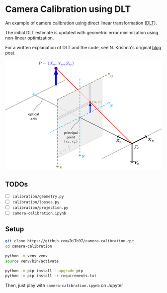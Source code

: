 # Camera Calibration using DLT

An example of camera calibration using direct linear transformation
([DLT](https://en.wikipedia.org/wiki/direct_linear_transformation)).

The initial DLT estimate is updated with geometric error minimization using non-linear optimization.

For a written explanation of DLT and the code, see N. Krishna's original [blog post](https://towardsdatascience.com/camera-calibration-with-example-in-python-5147e945cdeb).

![pinhole camera model](images/pinhole-camera-model.png)

## TODOs

- [ ] `calibration/geometry.py`
- [ ] `calibration/losses.py`
- [ ] `calibration/projection.py`
- [ ] `camera-calibration.ipynb`

## Setup

```sh
git clone https://github.com/DiTo97/camera-calibration.git
cd camera-calibration
```

```sh
python -m venv venv
source venv/bin/activate
```

```sh
python -m pip install --upgrade pip
python -m pip install -r requirements.txt
```

Then, just play with `camera-calibration.ipynb` on Jupyter
